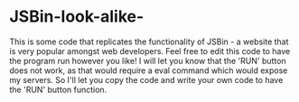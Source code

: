 # JSBin-look-alike-
This is some code that replicates the functionality of JSBin - a website that is very popular amongst web developers. Feel free to edit this code to have the program run however you like! I will let you know that the 'RUN' button does not work, as that would require a eval command which would expose my servers. So I'll let you copy the code and write your own code to have the 'RUN' button function. 
